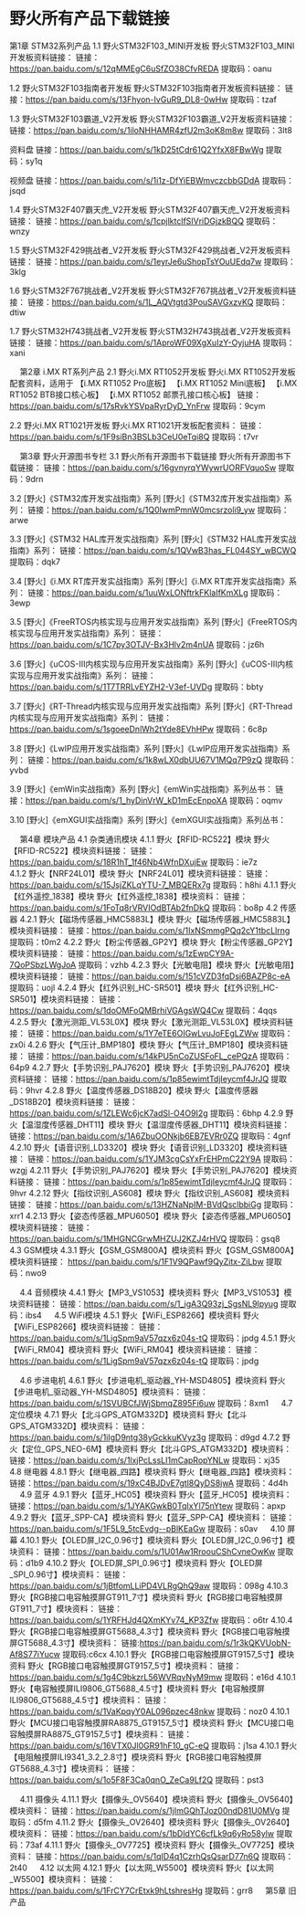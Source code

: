 # 野火所有产品下载链接 
第1章 	STM32系列产品
1.1  野火STM32F103_MINI开发板
野火STM32F103_MINI开发板资料链接：
链接：https://pan.baidu.com/s/12qMMEgC6uSfZO38CfvREDA 
提取码：oanu 

1.2  野火STM32F103指南者开发板
野火STM32F103指南者开发板资料链接：
链接：https://pan.baidu.com/s/13Fhyon-IvGuR9_DL8-0wHw 
提取码：tzaf 


1.3  野火STM32F103霸道_V2开发板
野火STM32F103霸道_V2开发板资料链接：
链接：https://pan.baidu.com/s/1iloNHHAMR4zfU2m3oK8m8w 
提取码：3lt8 

资料盘 链接：https://pan.baidu.com/s/1kD25tCdr61Q2YfxX8FBwWg 
提取码：sy1q 

视频盘 链接：https://pan.baidu.com/s/1i1z-DfYiEBWmvczcbbGDdA 
提取码：jsqd 

1.4  野火STM32F407霸天虎_V2开发板
野火STM32F407霸天虎_V2开发板资料链接：
链接：https://pan.baidu.com/s/1cpjlktclfSIVriDGjzkBQQ 
提取码：wnzy 

1.5  野火STM32F429挑战者_V2开发板
野火STM32F429挑战者_V2开发板资料链接：
链接：https://pan.baidu.com/s/1eyrJe6uShopTsYOuUEdq7w 
提取码：3klg 

1.6  野火STM32F767挑战者_V2开发板
野火STM32F767挑战者_V2开发板资料链接：
链接：https://pan.baidu.com/s/1L_AQVtgtd3PouSAVGxzvKQ 
提取码：dtiw 


1.7  野火STM32H743挑战者_V2开发板
野火STM32H743挑战者_V2开发板资料链接：
链接：https://pan.baidu.com/s/1AproWF09XgXuIzY-OyjuHA 
提取码：xani 


 
第2章 	i.MX RT系列产品
2.1  野火i.MX RT1052开发板
野火i.MX RT1052开发板配套资料，适用于
【i.MX RT1052 Pro底板】
【i.MX RT1052 Mini底板】
【i.MX RT1052 BTB接口核心板】
【i.MX RT1052 邮票孔接口核心板】
链接：https://pan.baidu.com/s/17sRvkYSVpaRyrDyD_YnFrw 
提取码：9cym 

2.2  野火i.MX RT1021开发板
野火i.MX RT1021开发板配套资料：
链接：https://pan.baidu.com/s/1F9siBn3BSLb3CeU0eTqi8Q 
提取码：t7vr 




 
第3章 	野火开源图书专栏
3.1  野火所有开源图书下载链接
野火所有开源图书下载链接：
链接：https://pan.baidu.com/s/16gvnyrqYWywrUORFVquoSw 
提取码：9drn 

3.2  [野火]《STM32库开发实战指南》系列
[野火]《STM32库开发实战指南》系列：
链接：https://pan.baidu.com/s/1Q0IwmPmnW0mcsrzoli9_yw 
提取码：arwe 

3.3  [野火]《STM32 HAL库开发实战指南》系列
[野火]《STM32 HAL库开发实战指南》系列：
链接：https://pan.baidu.com/s/1QVwB3has_FL044SY_wBCWQ 
提取码：dqk7 

3.4  [野火]《i.MX RT库开发实战指南》系列
[野火]《i.MX RT库开发实战指南》系列：
链接：https://pan.baidu.com/s/1uuWxLONftrkFKlaIfKmXLg 
提取码：3ewp 

3.5  [野火]《FreeRTOS内核实现与应用开发实战指南》系列
[野火]《FreeRTOS内核实现与应用开发实战指南》系列：
链接：https://pan.baidu.com/s/1C7py3OTJV-Bx3Hlv2m4nUA 
提取码：jz6h 

3.6   [野火]《uCOS-III内核实现与应用开发实战指南》系列
[野火]《uCOS-III内核实现与应用开发实战指南》系列：
链接：https://pan.baidu.com/s/1T7TRRLvEYZH2-V3ef-UVDg 
提取码：bbty 

3.7   [野火]《RT-Thread内核实现与应用开发实战指南》系列
[野火]《RT-Thread内核实现与应用开发实战指南》系列：
链接：https://pan.baidu.com/s/1sgoeeDnlWh2tYde8EVhHPw 
提取码：6c8p 

3.8  [野火]《LwIP应用开发实战指南》系列
[野火]《LwIP应用开发实战指南》系列：
链接：https://pan.baidu.com/s/1k8wLX0dbUU67V1MQq7P9zQ 
提取码：yvbd 

3.9  [野火]《emWin实战指南》系列
[野火]《emWin实战指南》系列丛书：
链接：https://pan.baidu.com/s/1_hyDinVrW_kD1mEcEnpoXA 
提取码：oqmv 

3.10  [野火]《emXGUI实战指南》系列
[野火]《emXGUI实战指南》系列丛书：

 
第4章 	模块产品
4.1  杂类通讯模块
4.1.1  野火【RFID-RC522】模块
野火【RFID-RC522】模块资料链接：
链接：https://pan.baidu.com/s/18R1hT_1f46Nb4WfnDXujEw 
提取码：ie7z  
4.1.2  野火【NRF24L01】模块
 野火【NRF24L01】模块资料链接：
链接：https://pan.baidu.com/s/15JsjZKLqYTU-7_MBQERx7g 
提取码：h8hi 
4.1.1  野火【红外遥控_1838】模块
野火【红外遥控_1838】模块资料：
链接：https://pan.baidu.com/s/1FoTq8rVRVIOdBTAb2fnDkQ 
提取码：bo8p 
4.2  传感器
4.2.1  野火【磁场传感器_HMC5883L】模块
野火【磁场传感器_HMC5883L】模块资料链接：
链接：https://pan.baidu.com/s/1IxNSmmgPQq2cY1tbcLlrng 
提取码：t0m2 
4.2.2  野火【粉尘传感器_GP2Y】模块
野火【粉尘传感器_GP2Y】模块资料链接：
链接：https://pan.baidu.com/s/1zEwpCY9A-7QoPSbzLWgJoA 
提取码：vzhb 
4.2.3  野火【光敏电阻】模块
野火【光敏电阻】模块资料链接：
链接：https://pan.baidu.com/s/151cVZD3fqDsi6BAZP8c-eA 
提取码：uojl 
4.2.4  野火【红外识别_HC-SR501】模块
野火【红外识别_HC-SR501】模块资料链接：
链接：https://pan.baidu.com/s/1doOMFoQMBrhiVGAgsWQ4Cw 
提取码：4qqs 
4.2.5  野火【激光测距_VL53L0X】模块
野火【激光测距_VL53L0X】模块资料链接：
链接：https://pan.baidu.com/s/1Y7eTE6OIGwLvuJoFEgLZWw 
提取码：zx0i 
4.2.6  野火【气压计_BMP180】模块
野火【气压计_BMP180】模块资料链接：
链接：https://pan.baidu.com/s/14kPU5nCoZUSFoFL_cePQzA 
提取码：64p9 
4.2.7  野火【手势识别_PAJ7620】模块
野火【手势识别_PAJ7620】模块资料链接：
链接：https://pan.baidu.com/s/1p85ewimtTdjIeycmf4JrJQ 
提取码：9hvr 
4.2.8  野火【温度传感器_DS18B20】模块
野火【温度传感器_DS18B20】模块资料链接：
链接：https://pan.baidu.com/s/1ZLEWc6jcK7adSl-O4O9I2g 
提取码：6bhp 
4.2.9  野火【温湿度传感器_DHT11】模块
野火【温湿度传感器_DHT11】模块资料链接：
链接：https://pan.baidu.com/s/1A6ZbuOONkjb6EB7EVRr0ZQ 
提取码：4gnf 
4.2.10  野火【语音识别_LD3320】模块
野火【语音识别_LD3320】模块资料链接：
链接：https://pan.baidu.com/s/1YJM3cgCsYxFrEHPmC22Y9A 
提取码：wzgj 
4.2.11  野火【手势识别_PAJ7620】模块
野火【手势识别_PAJ7620】模块资料链接：
链接：https://pan.baidu.com/s/1p85ewimtTdjIeycmf4JrJQ 
提取码：9hvr 
4.2.12  野火【指纹识别_AS608】模块
野火【指纹识别_AS608】模块资料链接：
链接：https://pan.baidu.com/s/13HZNaNpIM-BVdQsclbbiGg 
提取码：xrr1 
4.2.13  野火【姿态传感器_MPU6050】模块
野火【姿态传感器_MPU6050】模块资料链接：
链接：https://pan.baidu.com/s/1MHGNCGrwMHZUJ2KZJ4rHVQ 
提取码：gsq8 
 
4.3  GSM模块
4.3.1  野火【GSM_GSM800A】模块资料
野火【GSM_GSM800A】模块资料链接：
https://pan.baidu.com/s/1F1V9QPawf9QyZitx-ZiLbw 
提取码：nwo9 

 
4.4  音频模块
4.4.1  野火【MP3_VS1053】模块资料
野火【MP3_VS1053】模块资料链接：
链接：https://pan.baidu.com/s/1_igA3Q93zj_SgsNL9lpyug 
提取码：ibs4 
 
4.5  WiFi模块
4.5.1  野火【WiFi_ESP8266】模块资料
野火【WiFi_ESP8266】模块资料链接：
链接：https://pan.baidu.com/s/1LigSpm9aV57qzx6z04s-tQ 
提取码：jpdg 
4.5.1  野火【WiFi_RM04】模块资料
野火【WiFi_RM04】模块资料链接：
链接：https://pan.baidu.com/s/1LigSpm9aV57qzx6z04s-tQ 
提取码：jpdg 

 
4.6  步进电机
4.6.1  野火【步进电机_驱动器_YH-MSD4805】模块资料
野火【步进电机_驱动器_YH-MSD4805】模块资料：
链接：https://pan.baidu.com/s/1SVUBCfJWjSbmqZ895Fi6uw 
提取码：8xm1 
 
4.7  定位模块
4.7.1  野火【北斗GPS_ATGM332D】模块资料
野火【北斗GPS_ATGM332D】模块资料：
链接：https://pan.baidu.com/s/1iIgD9ntg38yGckkuKVyz3g 
提取码：d9gd 
4.7.2  野火【定位_GPS_NEO-6M】模块资料
野火【北斗GPS_ATGM332D】模块资料：
链接：https://pan.baidu.com/s/1lxjPcLssLI1mCapRopYNLw 
提取码：xj35 
 
4.8  继电器
4.8.1  野火【继电器_四路】模块资料
野火【继电器_四路】模块资料：
链接：https://pan.baidu.com/s/19xC4BJDvE7gtl8QyDS8jwA 
提取码：4d4h 
 
4.9  蓝牙
4.9.1  野火【蓝牙_HC05】模块资料
野火【蓝牙_HC05】模块资料：
链接：https://pan.baidu.com/s/1JYAKGwkB0TqIxYl75nYtew 
提取码：apxp 
4.9.2  野火【蓝牙_SPP-CA】模块资料
野火【蓝牙_SPP-CA】模块资料：
链接：https://pan.baidu.com/s/1F5L9_5tcEvdg--pBlKEaGw 
提取码：s0av 
 
4.10  屏幕
4.10.1  野火【OLED屏_I2C_0.96寸】模块资料
野火【OLED屏_I2C_0.96寸】模块资料：
链接：https://pan.baidu.com/s/1U01Aw1RroouCShCvneOwKw 
提取码：d1b9 
4.10.2  野火【OLED屏_SPI_0.96寸】模块资料
野火【OLED屏_SPI_0.96寸】模块资料：
链接：https://pan.baidu.com/s/1jBtfomLLiPD4VLRgQhQ9aw 
提取码：098g 
4.10.3  野火【RGB接口电容触摸屏GT911_7寸】模块资料
野火【RGB接口电容触摸屏GT911_7寸】模块资料：
链接：https://pan.baidu.com/s/1YRFHJd4QXmKYv74_KP3Zfw 
提取码：o6tr 
4.10.4  野火【RGB接口电容触摸屏GT5688_4.3寸】模块资料
野火【RGB接口电容触摸屏GT5688_4.3寸】模块资料：
链接:https://pan.baidu.com/s/1r3kQKVUobN-Af8S77iYucw 
提取码:c6cx 
4.10.1  野火【RGB接口电容触摸屏GT9157_5寸】模块资料
野火【RGB接口电容触摸屏GT9157_5寸】模块资料：
链接：https://pan.baidu.com/s/1g4C9bkzrL56WVRqvNyM9mw 
提取码：e16d 
4.10.1  野火【电容触摸屏ILI9806_GT5688_4.5寸】模块资料
野火【电容触摸屏ILI9806_GT5688_4.5寸】模块资料：
链接：https://pan.baidu.com/s/1VaKpqyY0AL096pzec48nkw 
提取码：noz0 
4.10.1  野火【MCU接口电容触摸屏RA8875_GT9157_5寸】模块资料
野火【MCU接口电容触摸屏RA8875_GT9157_5寸】模块资料：
链接：https://pan.baidu.com/s/16VTX0Jl0GR91hF10_gC-eQ 
提取码：j1sa 
4.10.1  野火【电阻触摸屏ILI9341_3.2_2.8寸】模块资料
野火【RGB接口电容触摸屏GT5688_4.3寸】模块资料：
链接：https://pan.baidu.com/s/1o5F8F3Ca0qnO_ZeCa9Lf2Q 
提取码：pst3 

 
4.11  摄像头
4.11.1  野火【摄像头_OV5640】模块资料
野火【摄像头_OV5640】模块资料：
链接：https://pan.baidu.com/s/1jImGQhTJoz00ndD81U0MVg 
提取码：d5fm 
4.11.2  野火【摄像头_OV2640】模块资料
野火【摄像头_OV2640】模块资料：
链接：https://pan.baidu.com/s/1bDldYC6cfLk9q6yRo58ylw 
提取码：73af 
4.11.1  野火【摄像头_OV7725】模块资料
野火【摄像头_OV7725】模块资料：
链接：https://pan.baidu.com/s/1qID4q1CzrhQsQsarD77n6Q 
提取码：2t40 
 
4.12  以太网
4.12.1  野火【以太网_W5500】模块资料
野火【以太网_W5500】模块资料：
链接：https://pan.baidu.com/s/1FrCY7CrEtxk9hLtshresHg 
提取码：grr8 
 
第5章 	旧产品
